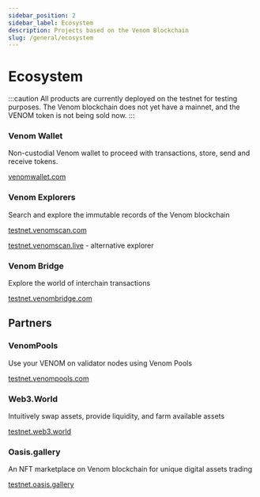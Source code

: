 ```yaml
---
sidebar_position: 2
sidebar_label: Ecosystem
description: Projects based on the Venom Blockchain
slug: /general/ecosystem
---
```


# Ecosystem

:::caution
All products are currently deployed on the testnet for testing purposes. The Venom blockchain does not yet have a mainnet, and the VENOM token is not being sold now.
:::

### Venom Wallet

Non-custodial Venom wallet to proceed with transactions, store, send and receive tokens.

[venomwallet.com](https://venomwallet.com/)

### Venom Explorers

Search and explore the immutable records of the Venom blockchain

[testnet.venomscan.com](https://testnet.venomscan.com/)

[testnet.venomscan.live](https://testnet.venomscan.live/blocks) - alternative explorer

### Venom Bridge

Explore the world of interchain transactions

[testnet.venombridge.com](https://testnet.venombridge.com/bridge)

## Partners

### VenomPools

Use your VENOM on validator nodes using Venom Pools

[testnet.venompools.com](https://testnet.venompools.com/)

### Web3.World

Intuitively swap assets, provide liquidity, and farm available assets

[testnet.web3.world](https://testnet.web3.world/)

### Oasis.gallery

An NFT marketplace on Venom blockchain for unique digital assets trading

[testnet.oasis.gallery](https://testnet.oasis.gallery/)
